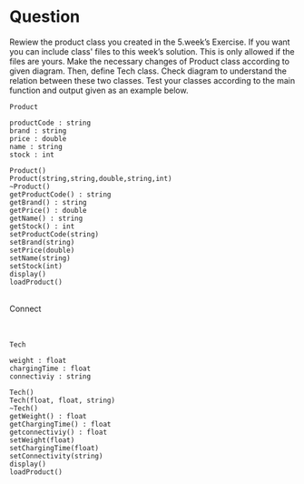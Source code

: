 # Question
  Rewiew the product class you created in the 5.week’s Exercise. If you want you can include class'
  files to this week’s solution. This is only allowed if the files are yours. Make the necessary changes
  of Product class according to given diagram. Then, define Tech class. Check diagram to
  understand the relation between these two classes. Test your classes according to the main
  function and output given as an example below.
  
  ```
  Product
  
  productCode : string
  brand : string
  price : double
  name : string
  stock : int
  
  Product()
  Product(string,string,double,string,int)
  ~Product()
  getProductCode() : string
  getBrand() : string
  getPrice() : double
  getName() : string
  getStock() : int
  setProductCode(string)
  setBrand(string)
  setPrice(double)
  setName(string)
  setStock(int)
  display()
  loadProduct()
  ```
  
  <br/>
  Connect
  <br/>
  <br/>
  <br/>
  
  ```
  Tech
  
  weight : float
  chargingTime : float
  connectiviy : string
  
  Tech()
  Tech(float, float, string)
  ~Tech()
  getWeight() : float
  getChargingTime() : float
  getconnectiviy() : float
  setWeight(float)
  setChargingTime(float)
  setConnectivity(string)
  display()
  loadProduct()
  ```
